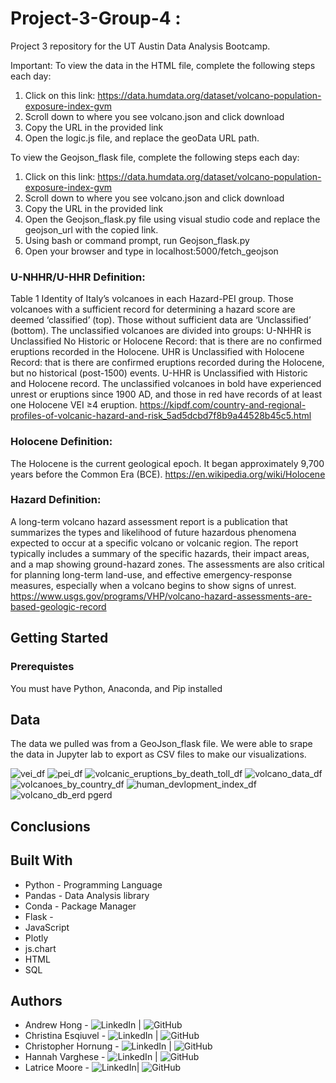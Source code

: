 # Project-3-Group-4  :
Project 3 repository for the UT Austin Data Analysis Bootcamp.

Important: To view the data in the HTML file, complete the following steps each day:
1. Click on this link: https://data.humdata.org/dataset/volcano-population-exposure-index-gvm
2. Scroll down to where you see volcano.json and click download
3. Copy the URL in the provided link
4. Open the logic.js file, and replace the geoData URL path.

To view the Geojson_flask file, complete the following steps each day:
1. Click on this link: https://data.humdata.org/dataset/volcano-population-exposure-index-gvm
2. Scroll down to where you see volcano.json and click download
3. Copy the URL in the provided link
4. Open the Geojson_flask.py file using visual studio code and replace the geojson_url with the copied link.
5. Using bash or command prompt, run Geojson_flask.py
6. Open your browser and type in localhost:5000/fetch_geojson

### U-NHHR/U-HHR Definition: 
Table 1 Identity of Italy’s volcanoes in each Hazard-PEI group. Those volcanoes with a sufficient record for determining a hazard score are deemed ‘classified’ (top). Those without sufficient data are ‘Unclassified’ (bottom). The unclassified volcanoes are divided into groups: U-NHHR is Unclassified No Historic or Holocene Record: that is there are no confirmed eruptions recorded in the Holocene. UHR is Unclassified with Holocene Record: that is there are confirmed eruptions recorded during the Holocene, but no historical (post-1500) events. U-HHR is Unclassified with Historic and Holocene record. The unclassified volcanoes in bold have experienced unrest or eruptions since 1900 AD, and those in red have records of at least one Holocene VEI ≥4 eruption.
https://kipdf.com/country-and-regional-profiles-of-volcanic-hazard-and-risk_5ad5dcbd7f8b9a44528b45c5.html

### Holocene Definition:
The Holocene is the current geological epoch. It began approximately 9,700 years before the Common Era (BCE).
https://en.wikipedia.org/wiki/Holocene

### Hazard Definition:
A long-term volcano hazard assessment report is a publication that summarizes the types and likelihood of future hazardous phenomena expected to occur at a specific volcano or volcanic region. The report typically includes a summary of the specific hazards, their impact areas, and a map showing ground-hazard zones. The assessments are also critical for planning long-term land-use, and effective emergency-response measures, especially when a volcano begins to show signs of unrest.
https://www.usgs.gov/programs/VHP/volcano-hazard-assessments-are-based-geologic-record

## Getting Started
### Prerequistes
You must have Python, Anaconda, and Pip installed

## Data
The data we pulled was from a GeoJson_flask file. We were able to srape the data in Jupyter lab to export as CSV files to make our visualizations. 

![vei_df](https://github.com/Andrew-Hong1/Project-3-Group-4/assets/134234019/7f1a4f33-b0ba-4b6e-b22e-cc9f68515150)
![pei_df](https://github.com/Andrew-Hong1/Project-3-Group-4/assets/134234019/9b090cf0-a2f8-48ed-acaf-bd0e962e23c0)
![volcanic_eruptions_by_death_toll_df](https://github.com/Andrew-Hong1/Project-3-Group-4/assets/134234019/2d0ec77f-974e-4412-911c-6652d1c69d88)
![volcano_data_df](https://github.com/Andrew-Hong1/Project-3-Group-4/assets/134234019/80b36faa-c0e7-4dd1-8399-c82a9711a830)
![volcanoes_by_country_df](https://github.com/Andrew-Hong1/Project-3-Group-4/assets/134234019/746b3753-e979-4580-86f0-5b76d2462d5a)
![human_devlopment_index_df](https://github.com/Andrew-Hong1/Project-3-Group-4/assets/134234019/6059bed6-fe20-4525-bd76-460010ed19df)
![volcano_db_erd pgerd](https://github.com/Andrew-Hong1/Project-3-Group-4/assets/134234019/70628dc8-3d49-4642-87f8-71b0b8aa0a16)

## Conclusions

## Built With
* Python - Programming Language
* Pandas - Data Analysis library
* Conda - Package Manager
* Flask - 
* JavaScript
* Plotly
* js.chart
* HTML
* SQL

## Authors
* Andrew Hong - ![LinkedIn](https://www.linkedin.com/in/andrew-hong-ah/) | ![GitHub](https://github.com/Andrew-Hong1)
* Christina Esqiuvel - ![LinkedIn](https://www.linkedin.com/in/christinaequivel/) | ![GitHub](https://github.com/VivaLaTeena)
* Christopher Hornung - ![LinkedIn](insertlink) | ![GitHub](https://github.com/cjhornung)
* Hannah Varghese - ![LinkedIn](https://www.linkedin.com/in/hannahvarghese/) | ![GitHub](https://github.com/hannahvarghese)
* Latrice Moore - ![LinkedIn](https://www.linkedin.com/in/latrice-moore-4a3241248/)| ![GitHub](https://github.com/lmoore5460)

